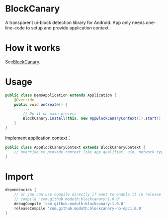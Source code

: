 # BlockCanary
A transparent ui-block detection library for Android. App only needs one-line-code to setup and provide application context.

# How it works
See[BlockCanary](http://blog.zhaiyifan.cn/2016/01/16/BlockCanaryTransparentPerformanceMonitor/).

# Usage

```java
public class DemoApplication extends Application {
    @Override
    public void onCreate() {
        ...
        // Do it on main process
        BlockCanary.install(this, new AppBlockCanaryContext()).start();
    }
}
```

Implement application context：
```java
public class AppBlockCanaryContext extends BlockCanaryContext {
    // override to provide context like app qualifier, uid, network type, block threshold, log save path
}
```

# Import

```gradle
dependencies {
    // or you can use compile directly if want to enable it in release package and upload log file to server
    // compile 'com.github.moduth:blockcanary:1.0.0'
    debugCompile 'com.github.moduth:blockcanary:1.0.0'
    releaseCompile 'com.github.moduth:blockcanary-no-op:1.0.0'
}
```